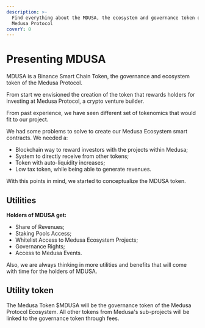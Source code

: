 ```yaml
---
description: >-
  Find everything about the MDUSA, the ecosystem and governance token of the
  Medusa Protocol
coverY: 0
---
```


# Presenting MDUSA

MDUSA is a Binance Smart Chain Token, the governance and ecosystem token of the Medusa Protocol.&#x20;

From start we envisioned the creation of the token that rewards holders for investing at Medusa Protocol, a crypto venture builder.&#x20;

From past experience, we have seen different set of tokenomics that would fit to our project.



We had some problems to solve to create our Medusa Ecosystem smart contracts. We needed a:

* Blockchain way to reward investors with the projects within Medusa;
* System to directly receive from other tokens;
* Token with auto-liquidity increases;
* Low tax token, while being able to generate revenues.



With this points in mind, we started to conceptualize the MDUSA token.&#x20;

## Utilities

**Holders of MDUSA get:**

* Share of Revenues;
* Staking Pools Access;
* Whitelist Access to Medusa Ecosystem Projects;
* Governance Rights;
* Access to Medusa Events.

Also, we are always thinking in more utilities and benefits that will come with time for the holders of MDUSA.

## Utility token

The Medusa Token $MDUSA will be the governance token of the Medusa Protocol Ecosystem. All other tokens from Medusa's sub-projects will be linked to the governance token through fees.
